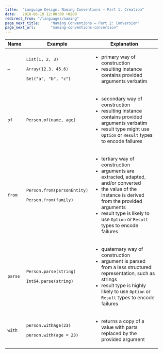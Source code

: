 ```yaml
---
title:  "Language Design: Naming Conventions – Part 1: Creation"
date:   2018-06-19 12:00:00 +0200
redirect_from: "/languages/naming"
page_next_title:     "Naming Conventions – Part 2: Conversion"
page_next_url:       "naming-conventions-conversion"
---
```


<table class="table-medium">
  <thead>
    <tr>
      <th style="width: 7.5%">Name</th>
      <th style="width: 27.5%">Example</th>
      <th>Explanation</th>
    </tr>
  </thead>
  <tbody>
    <tr>
      <td>–</td>
      <td><p><code>List(1, 2, 3)</code></p><p><code>Array(12.3, 45.6)</code></p><p><code>Set("a", "b", "c")</code></p></td>
      <td>
        <ul>
          <li>primary way of construction</li>
          <li>resulting instance contains provided arguments verbatim</li>
        </ul>
      </td>
    </tr>
    <tr>
      <td><code>of</code></td>
      <td><code>Person.of(name, age)</code></td>
      <td>
        <ul>
          <li>secondary way of construction</li>
          <li>resulting instance contains provided arguments verbatim</li>
          <li>result type might use <code>Option</code> or <code>Result</code> types to encode failures</li>
        </ul>
      </td>
    </tr>
    <tr>
      <td><code>from</code></td>
      <td><p><code>Person.from(personEntity)</code></p><p><code>Person.from(family)</code></p></td>
      <td>
        <ul>
          <li>tertiary way of construction</li>
          <li>arguments are extracted, adapted, and/or converted</li>
          <li>the value of the instance is derived from the provided arguments</li>
          <li>result type is likely to use <code>Option</code> or <code>Result</code> types to encode failures</li>
        </ul>
      </td>
    </tr>
    <tr>
      <td><code>parse</code></td>
      <td><p><code>Person.parse(string)</code></p><p><code>Int64.parse(string)</code></p></td>
      <td>
        <ul>
          <li>quaternary way of construction</li>
          <li>argument is parsed from a less structured representation, such as strings</li>
          <li>result type is highly likely to use <code>Option</code> or <code>Result</code> types to encode failures</li>
        </ul>
      </td>
    </tr>
    <tr>
      <td><code>with</code></td>
      <td><p><code>person.withAge(23)</code></p><p><code>person.with(age = 23)</code></p></td>
      <td>
        <ul>
          <li>returns a copy of a value with parts replaced by the provided argument</li>
        </ul>
      </td>
    </tr>
  </tbody>
</table>
